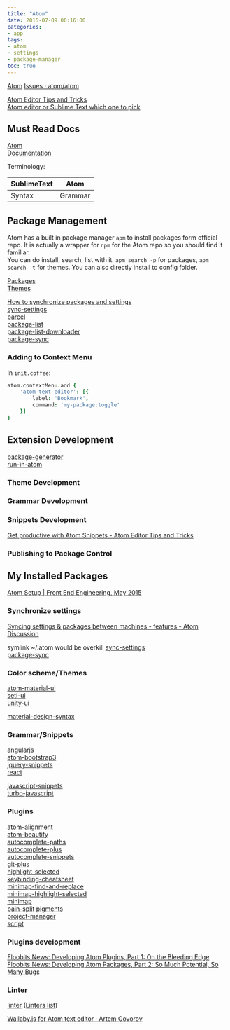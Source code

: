 ```yaml
---
title: "Atom"
date: 2015-07-09 00:16:00
categories:
- app
tags:
- atom
- settings
- package-manager
toc: true
---
```


[Atom](https://atom.io/)
[Issues · atom/atom](https://github.com/atom/atom/issues)

[Atom Editor Tips and Tricks](http://www.atomtips.com/)  
[Atom editor or Sublime Text which one to pick](http://www.atomtips.com/atom-editor-vs-sublime-text/)

<!-- more -->

## Must Read Docs

[Atom](https://atom.io/docs/latest/)  
[Documentation](https://atom.io/docs)  

Terminology:

| SublimeText | Atom        |
| ----------- | ----------- |
| Syntax      | Grammar     |

## Package Management

Atom has a built in package manager `apm` to install packages form official repo. It is actually a wrapper for `npm` for the Atom repo so you should find it familiar.  
You can do install, search, list with it. `apm search -p` for packages, `apm search -t` for themes.
You can also directly install to config folder.

[Packages](https://atom.io/packages)  
[Themes](https://atom.io/themes)  

[How to synchronize packages and settings](http://www.atomtips.com/how-to-synchronize-atom-between-computers/)  
[sync-settings](https://atom.io/packages/sync-settings)  
[parcel](https://atom.io/packages/parcel)  
[package-list](https://atom.io/packages/package-list)  
[package-list-downloader](https://atom.io/packages/package-list-downloader)  
[package-sync](https://atom.io/packages/package-sync)  

### Adding to Context Menu

In `init.coffee`:

```coffee
atom.contextMenu.add {
    'atom-text-editor': [{
        label: 'Bookmark',
        command: 'my-package:toggle'
    }]
}
```

## Extension Development

[package-generator](https://atom.io/packages/package-generator)  
[run-in-atom](https://atom.io/packages/run-in-atom)  

### Theme Development

### Grammar Development

### Snippets Development

[Get productive with Atom Snippets - Atom Editor Tips and Tricks](http://www.atomtips.com/get-productive-atom-snippets/)

### Publishing to Package Control

## My Installed Packages

[Atom Setup | Front End Engineering, May 2015](http://jacobthemyth.gitbooks.io/front-end-engineering-may-2015/content/notes/misc/atom-setup.html)

### Synchronize settings


[Syncing settings & packages between machines - features - Atom Discussion](https://discuss.atom.io/t/syncing-settings-packages-between-machines/1385/23)

symlink ~/.atom would be overkill
[sync-settings](https://atom.io/packages/sync-settings)  
[package-sync](https://atom.io/packages/package-sync)  

### Color scheme/Themes

[atom-material-ui](https://atom.io/themes/atom-material-ui)  
[seti-ui](https://atom.io/themes/seti-ui)  
[unity-ui](https://atom.io/themes/unity-ui)  

[material-design-syntax](https://atom.io/themes/material-design-syntax)

### Grammar/Snippets

[angularjs](https://atom.io/packages/angularjs)  
[atom-bootstrap3](https://atom.io/packages/atom-bootstrap3)  
[jquery-snippets](https://atom.io/packages/jquery-snippets)  
[react](https://atom.io/packages/react)  

[javascript-snippets](https://atom.io/packages/javascript-snippets)  
[turbo-javascript](https://atom.io/packages/turbo-javascript)  

### Plugins

[atom-alignment](https://atom.io/packages/atom-alignment)  
[atom-beautify](https://atom.io/packages/atom-beautify)  
[autocomplete-paths](https://atom.io/packages/autocomplete-paths)  
[autocomplete-plus](https://atom.io/packages/autocomplete-plus)  
[autocomplete-snippets](https://atom.io/packages/autocomplete-snippets)  
[git-plus](https://atom.io/packages/git-plus)  
[highlight-selected](https://atom.io/packages/highlight-selected)  
[keybinding-cheatsheet](https://atom.io/packages/keybinding-cheatsheet)  
[minimap-find-and-replace](https://atom.io/packages/minimap-find-and-replace)  
[minimap-highlight-selected](https://atom.io/packages/minimap-highlight-selected)  
[minimap](https://atom.io/packages/minimap)  
[pain-split](https://atom.io/packages/pain-split)
[pigments](https://atom.io/packages/pigments)  
[project-manager](https://atom.io/packages/project-manager)  
[script](https://atom.io/packages/script)  

### Plugins development

[Floobits News: Developing Atom Plugins, Part 1: On the Bleeding Edge](https://news.floobits.com/2015/10/12/developing-atom-plugins-on-the-bleeding-edge/)
[Floobits News: Developing Atom Packages, Part 2: So Much Potential, So Many Bugs](https://news.floobits.com/2015/10/14/developing-atom-plugins-so-much-potential-so-many-bugs/)

### Linter

[linter](https://atom.io/packages/linter)  ([Linters list](http://atomlinter.github.io/))

[Wallaby.js for Atom text editor · Artem Govorov](http://dm.gl/2015/08/31/wallaby-for-atom/)
